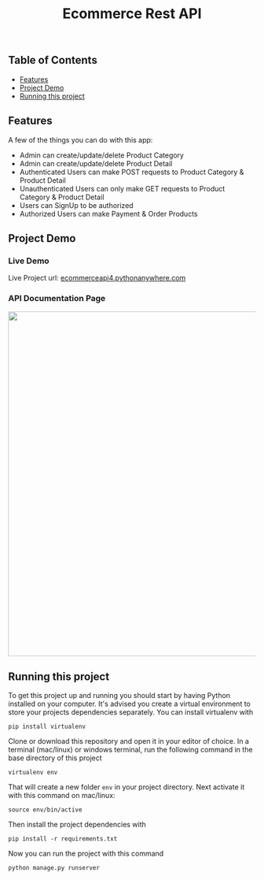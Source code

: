 <h1 align="center"> Ecommerce Rest API </h1> <br>

## Table of Contents


- [Features](#features)
- [Project Demo](#project-demo)
- [Running this project](#running-this-project)


## Features

A few of the things you can do with this app:

* Admin can create/update/delete Product Category
* Admin can create/update/delete Product Detail
* Authenticated Users can make POST requests to Product Category & Product Detail
* Unauthenticated Users can only make GET requests to Product Category & Product Detail
* Users can SignUp to be authorized
* Authorized Users can make Payment & Order Products

## Project Demo

### Live Demo

Live Project url: [ecommerceapi4.pythonanywhere.com](https://ecommerceapi4.pythonanywhere.com/)

### API Documentation Page

<p>
  <img src = "https://user-images.githubusercontent.com/83788662/155869938-b1f6ccc9-d45a-44bc-b512-7572c4f58462.jpg" width=700>
</p>



## Running this project


To get this project up and running you should start by having Python installed on your computer. It's advised you create a virtual environment to store your projects dependencies separately. You can install virtualenv with
```
pip install virtualenv
```
Clone or download this repository and open it in your editor of choice. In a terminal (mac/linux) or windows terminal, run the following command in the base directory of this project
```
virtualenv env
```
That will create a new folder ```env``` in your project directory. Next activate it with this command on mac/linux:
```
source env/bin/active
```
Then install the project dependencies with
```
pip install -r requirements.txt
```
Now you can run the project with this command
```
python manage.py runserver 
```
